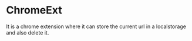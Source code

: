 # ChromeExt
 It is a chrome extension where it can store the current url in a localstorage and also delete it.
